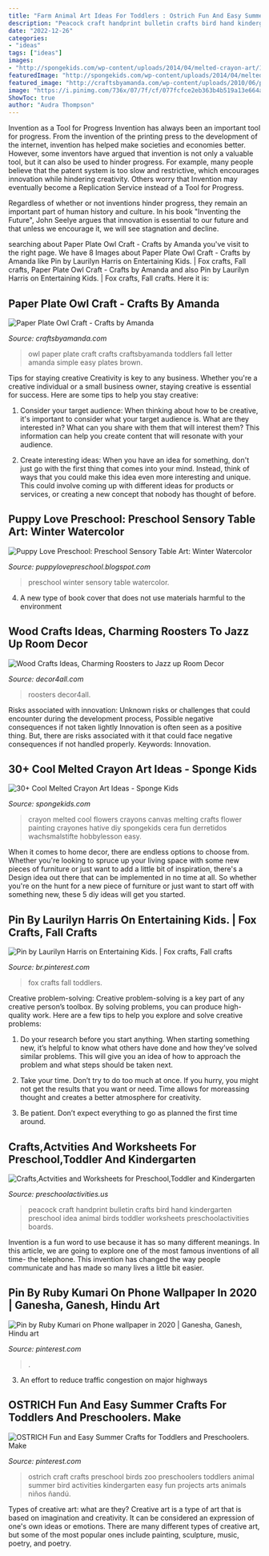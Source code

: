 ```yaml
---
title: "Farm Animal Art Ideas For Toddlers : Ostrich Fun And Easy Summer Crafts For Toddlers And Preschoolers. Make"
description: "Peacock craft handprint bulletin crafts bird hand kindergarten preschool idea animal birds toddler worksheets preschoolactivities boards"
date: "2022-12-26"
categories:
- "ideas"
tags: ["ideas"]
images:
- "http://spongekids.com/wp-content/uploads/2014/04/melted-crayon-art/15-flowers.jpg"
featuredImage: "http://spongekids.com/wp-content/uploads/2014/04/melted-crayon-art/15-flowers.jpg"
featured_image: "http://craftsbyamanda.com/wp-content/uploads/2010/06/paper-plate-owl-11.jpg"
image: "https://i.pinimg.com/736x/07/7f/cf/077fcfce2eb363b4b519a13e664a5dc0.jpg"
ShowToc: true
author: "Audra Thompson"
---
```



Invention as a Tool for Progress
Invention has always been an important tool for progress. From the invention of the printing press to the development of the internet, invention has helped make societies and economies better. 
However, some inventors have argued that invention is not only a valuable tool, but it can also be used to hinder progress. For example, many people believe that the patent system is too slow and restrictive, which encourages innovation while hindering creativity. Others worry that Invention may eventually become a Replication Service instead of a Tool for Progress.

Regardless of whether or not inventions hinder progress, they remain an important part of human history and culture. In his book "Inventing the Future", John Seelye argues that innovation is essential to our future and that unless we encourage it, we will see stagnation and decline.

	

		
searching about Paper Plate Owl Craft - Crafts by Amanda you've visit to the right page. We have 8 Images about Paper Plate Owl Craft - Crafts by Amanda like Pin by Laurilyn Harris on Entertaining Kids. | Fox crafts, Fall crafts, Paper Plate Owl Craft - Crafts by Amanda and also Pin by Laurilyn Harris on Entertaining Kids. | Fox crafts, Fall crafts. Here it is:
		
    
## Paper Plate Owl Craft - Crafts By Amanda

<img loading=lazy src="http://craftsbyamanda.com/wp-content/uploads/2010/06/paper-plate-owl-11.jpg" onerror="this.onerror=null;this.src='https://tse4.mm.bing.net/th?id=OIP.PRwJ7lr52NBKarxQGoXWWgHaEt&amp;pid=15.1';" alt="Paper Plate Owl Craft - Crafts by Amanda">

_Source: craftsbyamanda.com_

>owl paper plate craft crafts craftsbyamanda toddlers fall letter amanda simple easy plates brown. 

	

Tips for staying creative
Creativity is key to any business. Whether you're a creative individual or a small business owner, staying creative is essential for success. Here are some tips to help you stay creative: 
1. Consider your target audience: When thinking about how to be creative, it's important to consider what your target audience is. What are they interested in? What can you share with them that will interest them? This information can help you create content that will resonate with your audience. 

2. Create interesting ideas: When you have an idea for something, don't just go with the first thing that comes into your mind. Instead, think of ways that you could make this idea even more interesting and unique. This could involve coming up with different ideas for products or services, or creating a new concept that nobody has thought of before. 


    
## Puppy Love Preschool: Preschool Sensory Table Art: Winter Watercolor

<img loading=lazy src="http://4.bp.blogspot.com/-e9EVdGL1eVQ/UqkV7HRG21I/AAAAAAAANSw/U9v7tUXWGTE/w1200-h630-p-k-no-nu/preschool+winter+art+watercolor+painting+on+snow.jpg" onerror="this.onerror=null;this.src='https://tse3.mm.bing.net/th?id=OIP.yFklM6zVMNyvOI3_Tv_ehQHaD4&amp;pid=15.1';" alt="Puppy Love Preschool: Preschool Sensory Table Art: Winter Watercolor">

_Source: puppylovepreschool.blogspot.com_

>preschool winter sensory table watercolor. 

	

4. A new type of book cover that does not use materials harmful to the environment 

    
## Wood Crafts Ideas, Charming Roosters To Jazz Up Room Decor

<img loading=lazy src="https://decor4all.com/wp-content/uploads/2017/09/handmade-decorations-rooster-crafts-11.jpg" onerror="this.onerror=null;this.src='https://tse3.mm.bing.net/th?id=OIP.LGaKp9AUqSEQjYzwmugtrAAAAA&amp;pid=15.1';" alt="Wood Crafts Ideas, Charming Roosters to Jazz up Room Decor">

_Source: decor4all.com_

>roosters decor4all. 

	

Risks associated with innovation: Unknown risks or challenges that could encounter during the development process, Possible negative consequences if not taken lightly
Innovation is often seen as a positive thing. But, there are risks associated with it that could face negative consequences if not handled properly. Keywords: Innovation.

    
## 30+ Cool Melted Crayon Art Ideas - Sponge Kids

<img loading=lazy src="http://spongekids.com/wp-content/uploads/2014/04/melted-crayon-art/15-flowers.jpg" onerror="this.onerror=null;this.src='https://tse3.mm.bing.net/th?id=OIP.p_TA_XRZ23g6XZfcSJzzNwHaJ6&amp;pid=15.1';" alt="30+ Cool Melted Crayon Art Ideas - Sponge Kids">

_Source: spongekids.com_

>crayon melted cool flowers crayons canvas melting crafts flower painting crayones hative diy spongekids cera fun derretidos wachsmalstifte hobbylesson easy. 

	

When it comes to home decor, there are endless options to choose from. Whether you're looking to spruce up your living space with some new pieces of furniture or just want to add a little bit of inspiration, there's a Design idea out there that can be implemented in no time at all. So whether you're on the hunt for a new piece of furniture or just want to start off with something new, these 5 diy ideas will get you started.

    
## Pin By Laurilyn Harris On Entertaining Kids. | Fox Crafts, Fall Crafts

<img loading=lazy src="https://i.pinimg.com/736x/af/62/74/af62747562b476be83f11546b6574f42.jpg" onerror="this.onerror=null;this.src='https://tse2.mm.bing.net/th?id=OIP.M-gLPuR5Sv6RrXO_6IGHjwHaJ4&amp;pid=15.1';" alt="Pin by Laurilyn Harris on Entertaining Kids. | Fox crafts, Fall crafts">

_Source: br.pinterest.com_

>fox crafts fall toddlers. 

	

Creative problem-solving:
Creative problem-solving is a key part of any creative person’s toolbox. By solving problems, you can produce high-quality work. Here are a few tips to help you explore and solve creative problems:
1) Do your research before you start anything. When starting something new, it’s helpful to know what others have done and how they’ve solved similar problems. This will give you an idea of how to approach the problem and what steps should be taken next.

2) Take your time. Don’t try to do too much at once. If you hurry, you might not get the results that you want or need. Time allows for moreassing thought and creates a better atmosphere for creativity.

3) Be patient. Don’t expect everything to go as planned the first time around.

    
## Crafts,Actvities And Worksheets For Preschool,Toddler And Kindergarten

<img loading=lazy src="http://www.preschoolactivities.us/wp-content/uploads/2017/02/handprint-peacock-craft.jpg" onerror="this.onerror=null;this.src='https://tse2.mm.bing.net/th?id=OIP.l_1XYzhBLlCJL07NrR6TXgHaHa&amp;pid=15.1';" alt="Crafts,Actvities and Worksheets for Preschool,Toddler and Kindergarten">

_Source: preschoolactivities.us_

>peacock craft handprint bulletin crafts bird hand kindergarten preschool idea animal birds toddler worksheets preschoolactivities boards. 

	

Invention is a fun word to use because it has so many different meanings. In this article, we are going to explore one of the most famous inventions of all time- the telephone. This invention has changed the way people communicate and has made so many lives a little bit easier.

    
## Pin By Ruby Kumari On Phone Wallpaper In 2020 | Ganesha, Ganesh, Hindu Art

<img loading=lazy src="https://i.pinimg.com/736x/3a/6d/f5/3a6df5e7e2ea8954a396106787465bbc.jpg" onerror="this.onerror=null;this.src='https://tse3.mm.bing.net/th?id=OIP.j86XtrPs2ZE1a8irEO9BVgHaNK&amp;pid=15.1';" alt="Pin by Ruby Kumari on Phone wallpaper in 2020 | Ganesha, Ganesh, Hindu art">

_Source: pinterest.com_

>. 

	

3. An effort to reduce traffic congestion on major highways 

    
## OSTRICH Fun And Easy Summer Crafts For Toddlers And Preschoolers. Make

<img loading=lazy src="https://i.pinimg.com/736x/07/7f/cf/077fcfce2eb363b4b519a13e664a5dc0.jpg" onerror="this.onerror=null;this.src='https://tse3.mm.bing.net/th?id=OIP.tqYOO4hoPipe5NooV7ZrFQAAAA&amp;pid=15.1';" alt="OSTRICH Fun and Easy Summer Crafts for Toddlers and Preschoolers. Make">

_Source: pinterest.com_

>ostrich craft crafts preschool birds zoo preschoolers toddlers animal summer bird activities kindergarten easy fun projects arts animals niños ñandú. 

	

Types of creative art: what are they?
Creative art is a type of art that is based on imagination and creativity. It can be considered an expression of one's own ideas or emotions. There are many different types of creative art, but some of the most popular ones include painting, sculpture, music, poetry, and poetry.

